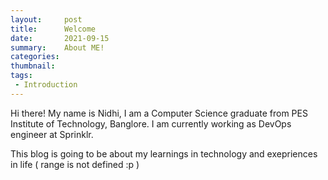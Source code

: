 ```yaml
---
layout:     post
title:      Welcome
date:       2021-09-15
summary:    About ME!
categories:
thumbnail:
tags:
 - Introduction
---
```


Hi there!
My name is Nidhi, I am a Computer Science graduate from PES Institute of Technology, Banglore. I am currently working as DevOps engineer at Sprinklr. 

This blog is going to be about my learnings in technology and exepriences in life ( range is not defined :p )

